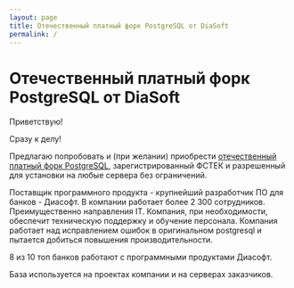 ```yaml
---
layout: page
title: Отечественный платный форк PostgreSQL от DiaSoft
permalink: /
---
```


# Отечественный платный форк PostgreSQL от DiaSoft

Приветствую!

Сразу к делу!

Предлагаю попробовать и (при желании) приобрести <a href="//licenses.ru/software/diasoft/databases/postgresql/">отечественный платный форк PostgreSQL</a>, зарегистрированный ФСТЕК и разрешенный для установки на любые сервера без ограничений.

Поставщик программного продукта - крупнейший разработчик ПО для банков - Диасофт. В компании работает более 2 300 сотрудников. Преимущественно направления IT. Компания, при необходимости, обеспечит техническую поддержку и обучение персонала. Компания работает над исправлением ошибок в оригинальном postgresql и пытается добиться повышения производительности.

8 из 10 топ банков работают с программными продуктами Диасофт.

База используется на проектах компании и на серверах заказчиков.
